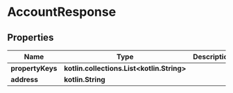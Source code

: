 
# AccountResponse

## Properties
Name | Type | Description | Notes
------------ | ------------- | ------------- | -------------
**propertyKeys** | **kotlin.collections.List&lt;kotlin.String&gt;** |  |  [optional]
**address** | **kotlin.String** |  |  [optional]



